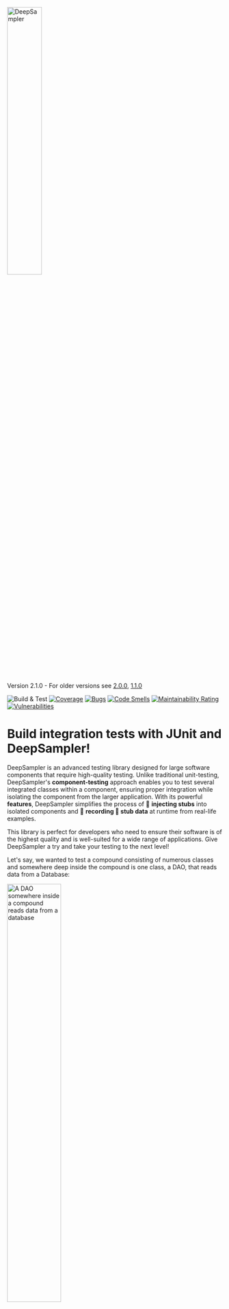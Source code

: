 <img src="/docs/assets/logo.svg?raw=true" alt="DeepSampler" width="40%"/>

Version 2.1.0 - For older versions see [2.0.0](https://github.com/ppi-ag/deep-sampler/tree/%F0%9F%93%9A-maintenance-v2.0.0), [1.1.0](https://github.com/ppi-ag/deep-sampler/tree/%F0%9F%93%9A-maintenance-v1.1.0)

![Build & Test](https://github.com/ppi-ag/deep-sampler/workflows/Build%20&%20Test/badge.svg) [![Coverage](https://sonarcloud.io/api/project_badges/measure?project=ppi-ag_deep-sampler&metric=coverage)](https://sonarcloud.io/dashboard?id=ppi-ag_deep-sampler) [![Bugs](https://sonarcloud.io/api/project_badges/measure?project=ppi-ag_deep-sampler&metric=bugs)](https://sonarcloud.io/dashboard?id=ppi-ag_deep-sampler) [![Code Smells](https://sonarcloud.io/api/project_badges/measure?project=ppi-ag_deep-sampler&metric=code_smells)](https://sonarcloud.io/dashboard?id=ppi-ag_deep-sampler) [![Maintainability Rating](https://sonarcloud.io/api/project_badges/measure?project=ppi-ag_deep-sampler&metric=sqale_rating)](https://sonarcloud.io/dashboard?id=ppi-ag_deep-sampler) [![Vulnerabilities](https://sonarcloud.io/api/project_badges/measure?project=ppi-ag_deep-sampler&metric=vulnerabilities)](https://sonarcloud.io/dashboard?id=ppi-ag_deep-sampler)

# Build integration tests with JUnit and DeepSampler!

DeepSampler is an advanced testing library designed for large software components that require high-quality testing. Unlike traditional unit-testing, DeepSampler's __component-testing__ approach enables you to test several integrated classes within a component, ensuring proper integration while isolating the component from the larger application. With its powerful __features__, DeepSampler simplifies the process of 💉 __injecting stubs__ into isolated components and 🎥 __recording 🧪 stub data__ at runtime from real-life examples. 

This library is perfect for developers who need to ensure their software is of the highest quality and is well-suited for a wide range of applications. Give DeepSampler a try and take your testing to the next level!

Let's say, we wanted to test a compound consisting of numerous classes and somewhere deep inside the compound is one class, a DAO, that reads 
data from a Database:

<img src="/docs/assets/deepsampler-demo-unsampled.png?raw=true" alt="A DAO somewhere inside a compound reads data from a database" width="50%"/>

We don't want to access the database during testing. So we mark the methods, that would access the db, as "stubbed" using DeepSampler. If we run the test with DeepSampler in recording-mode, every
call to the marked methods will be intercepted and all data, that was passed to it, or returned by it, is recorded. The recorded data, the __sample__, will be saved to 
a JSON-file.

<img src="/docs/assets/deepsampler-demo-recorder.png?raw=true" alt="All calls to the DAO get intercepted and parameters and return values are recorded" width="50%"/>

As a short appetizer, this is how we tell DeepSampler to attach a stub to the method `load()` in all instances of `MyDao`: 
```
@PrepareSampler
private MyDao myDaoSampler;
...
PersistentSample.of(myDaoSampler.load(Matchers.anyInt()));
```

If we repeat the test with DeepSampler switched to player-mode, the marked method will not be called anymore. Instead, 
a recorded sample from the JSON-file will be returned. 
If the method is called with particular parameters, DeepSampler looks for a sample, that has been recorded with the same 
parameters.

<img src="/docs/assets/deepsampler-demo-player.png?raw=true" alt="Only samples from the previous recording are returned by the stub" width="50%"/>

# 🎓 Examples
We have a second repo where we collect runnable examples with detailed explanations: [DeepSampler Examples 🚀](https://github.com/ppi-ag/deep-sampler-examples).

# Quickstart
The following tutorial demonstrates how to use DeepSampler with JUnit5 and Guice. 

## Installation
We use Maven to build the example. So, as a first step, we add the following dependencies to our pom.xml:

```
<dependency>
   <groupId>de.ppi</groupId>
   <artifactId>deepsampler-junit5</artifactId>
   <version>2.1.0</version>
   <scope>test</scope>
</dependency>

<dependency>
   <groupId>de.ppi</groupId>
   <artifactId>deepsampler-provider-guice</artifactId>
   <version>2.1.0</version>
   <scope>test</scope>
</dependency>

<dependency>
   <groupId>de.ppi</groupId>
   <artifactId>deepsampler-junit-json</artifactId>
   <version>2.1.0</version>
   <scope>test</scope>
</dependency>
```

## The Testee
Let's say, we have a `GreetingService` that would create greeting messages for particular persons. We know only the ID 
of the person we want to greet, so the `GreetingService` needs to lookup the person somewhere (e.g., DB). 
This is done by a 
`PersonService`, which provides a method `getName(personId)`. `getName()` in turn, would use a `PersonDAO` to 
load the `Person` from a Database.  

Now we want to write a test for `GreetingService` and we want `PersonService` to be a part of the tested compound,
so we cannot simply mock `PersonService`. Instead, we want to stub the `PersonDAO` in order to be independent of the
database. 
  
## JUnit Test
We begin by setting up a JUnit Test. In general this will be an ordinary JUnit Test, but we use the 
`DeepSamplerExtension` to activate the DeepSampler environment:

```
@ExtendWith(DeepSamplerExtension.class)
class GreetingServiceTest {
   ...
}
```

 🔎 __Note__ `DeepSamplerExtension` basically provides annotations as a means of convenience for most common
use cases. However, DeepSampler can be used without this extension and even outside of JUnit Tests.
(See [Define a Sampler by API](#define-a-sampler-by-api))

The actual stubbing is done by an aop-provider that uses - in this case - Guice aop. It is activated by passing
the `DeepSamplerModule` to guice. In real life we would most likely have a Guice module for the testee, and we would want
 to combine the testee's module with `DeepSamplerModule`, however for the sake of simplicity we use 
 `DeepSamplerModule` directly for now, when we tell Guice to inject members into our test class: 
```
@BeforeEach
void injectWithGuice() {
   Guice.createInjector(new DeepSamplerModule()).injectMembers(this);
}
```

### Define a stub
First we need a __Sampler__ which serves as a model, that describes which methods should be stubbed and what the
stub should do. The Sampler is an instance of the class, that we want to stub. We define the Sampler by
adding a property with the type of the stubbed class and add the annotation `PrepareSampler` to it:

```
@ExtendWith(DeepSamplerExtension.class)
class GreetingServiceTest {

   @PrepareSampler
   private PersonDao personDaoSampler;
   ...
}
```

Inside a concrete test method we would now use the Sampler to define a stub:
```
@Test
void greetingShouldBeGenerated() {
   Sample.of(personDaoSampler.loadPerson(1)).is(new Person("Sarek"));
   ...
}
```
This means, the method `PersonDao::loadPerson` will be stubbed. If `loadPerson` is called with the parameter
`1` the stub will return the __Sample__ `new Person("Sarek")`. Otherwise, the original method will be called.
The stub applies to all instances of `PersonDAO`, no matter where the instances occur. 
It will be active for the lifetime of the test method, so each test method can declare its own stubs. 

That's it, we can now call the testee and check the results as usual:

```
@Test
void greetingShouldBeGenerated() {
   Sample.of(personDaoSampler.loadPerson(1)).is(new Person("Sarek"));
                                                    👇
   assertEquals("Hello Sarek!", greetingService.createGreeting(1));
}
```

🔎 __Note__ Just to see that the stub is actually doing something, we could clear all stubs and repeat the
assertion. Now the original method is used again, and we get another return value:

```
void greetingShouldBeGenerated() {
   Sample.of(personDaoSampler.loadPerson(1)).is(new Person("Sarek"));

   assertEquals("Hello Sarek!", greetingService.createGreeting(1));
             👇
   Sampler.clear();
                          👇
   assertEquals("Hello Geordi La Forge!", greetingService.createGreeting(1));
}
```

### Define a Sampler by API
If you want to use DeepSampler outside of JUnit or don't want to use the annotations, it is possible to create a Sampler
using the API:
```
PersonDao personDaoSampler = Sampler.prepare(PersonDao.class);
```

## SamplerFixtures
Usually it will not be enough to write just one test for a particular compound like the `GreetingService`, so it
would be tedious to repeat the definition of stubs in each test case. To ease that, `SamplerFixtures` can be used to 
define reusable stubs. You can also think of a `SampleFixture` as a definition of a test compound, because the stubs
would isolate the compound from the environment in order to make it testable: 
```
public class GreetingServiceCompound implements SamplerFixture {
   @PrepareSampler
   private PersonDao personDaoSampler;

   @Override
   public void defineSamplers() {
      Sample.of(personDaoSampler.loadPerson(Matchers.anyInt())).is(new Person("Sarek"));
   }
}
```
Once we have such a `SamplerFixture`, we can bind it to a test case using the annotation `@UseSamplerFixture` like so:
```
@Test
@UseSamplerFixture(GreetingServiceCompound.class)
void greetingShouldBeGenerated() {
   ...
}
```
The stubs, that are defined by the `SamplerFixture`, are now active for the time the method runs. 

## Persistent Samples
For the sake of understandability, the tested compound in this example is fairly simple. However, DeepSampler was 
especially designed for complex compound tests with quite a lot of stubs which also might return extensive Samples. 
In these cases we would not want
to have big sets of test data (Samples) in JUnit Test classes, we would rather separate test data from test logic. And
possibly more important, we would not want to write such extensive Samples by hand. To ease this, DeepSampler 
can save and load Samples from JSON-files.

### Record a JSON-Sample
<img src="/docs/assets/deepsampler-demo-recorder.png?raw=true" alt="All calls to the DAO get intercepted and parameters and return values are recorded" width="25%" align="left"/>

In order to save Samples in a JSON-file, we __first__ need to define which methods should be stubbed and which methods should be recorded.
This is - again - done using `SamplerFixture`s. In contrast to the example above, we now need to define the Sampler slightly different:
```
     👇                                                              👇               👇
PersistentSample.of(personDaoSampler.loadPerson(PersistentMatchers.anyRecordedInt()))   ;
```

Persistent Samples are defined using `PersistentSample` and we don't need to define a concrete Sample using `is()` anymore, since this value
will be provided by the JSON-File. Additionally, we can now use special parameter matchers for persistent samples. These new matchers honor the fact, that
we now want to match any parameters that have been recorded, instead of explicitlty hard-coded parameter values.
__Second__ we need to tell DeepSampler to record all Data, that flows through the stubbed methods. This is simply done by adding the annotation
`@SaveSamples` to the test method. 

```
@Test
@SaveSamples
@UseSamplerFixture(GreetingServiceCompound.class)
void recordSamplesToJson() {
   greetingService.createGreeting(1);
}
```
When we run this test, the stubs will call the original methods and additionally record the parameters and return values
for each call. The recorded data is then saved to a JSON-file.

By default `@SaveSamples` saves the JSON-file in a folder corresponding to the package of the current test case. The 
filename is created using the class name, and the method name of the package. In this case we would get a file named
`./de/ppi/deepsampler/examples/helloworld/GreetingServiceTest_recordSamplesToJson.json`.

### Load a JSON-Sample

<img src="/docs/assets/deepsampler-demo-player.png?raw=true" alt="Only samples from the previous recording are returned by the stub" width="25%" align="left"/>

Finally, we can use a `SamplerFixture`, and a JSON-file to build a test case. A JSON-file can be loaded using the 
annotation `@LoadSamples`: 

```
@Test
@LoadSamples
@UseSamplerFixture(GreetingServiceCompound.class)
void loadSamplesFromJson() {
   assertEquals("Hello Sarek!", greetingService.createGreeting(1));
}
```
By default `LoadSamples` searches for the JSON-file on the filesystem. The file name is created using the 
full qualified class name, and the method name of the package. In this case DeepSampler would try to load a file named 
`./de/ppi/deepsampler/examples/helloworld/GreetingServiceTest_loadSamplesFromJson.json`.

## Scopes
DeepSampler is by default Thread-scoped. So Samples, that have been defined 
in one Thread, are available only in this particular Thread.

You can change the Scope using `Execution::setScope`. DeepSampler comes with two
predefined Scopes:
   * `ScopeType#THREAD`: Samples are Thread-exclusive, this is the default.
   * `ScopeType#SINGLETON`: The same Samples are available across the entire VM and all Threads share the same Samples.
  
🔎 __Note__ the Scope must be changed before any Samples have been defined.

The following line would make all Samples available across all Threads:
```
    Execution.setScope(ScopeType.SINGLETON);
```

## Authoring custom persistence extensions
The format, in which samplers are recorded, is by default JSON. However, you can change the format by writing your own 
persistence-module. Let's say we wanted to create a persistence layer that is capable of writing YAML. Then we would 
have to implement a model like this:
```mermaid
  graph TD;
      A["MyTest#myTestMethod()"]-- Annotated by -->B["@SaveYamlSamples"]
      B-- Annotated by -->C["@UseSourceManagerForSaving"];
      C-- creates -->D[YamlSourceManagerFactory];
      D-- configures -->E[YamlSourceManager]
      A-- records samples with -->E;
      E-- writes -->F["sample.yaml"];
```
   * `MyTest#myTestMethod()` is an example for a test-method that is supposed to record a sample-file in YAML-format 
      (or any other format, depending on your extension)
   * `@SaveYamlSamples` is a custom annotation that is used as a command to tell DeepSampler, that samples should be 
      recorded. This annotation may be named freely, and it may have all kinds of properties, that can be used by the 
      custom extension to configure the recording.
   * [@UseSourceManagerForSaving](deepsampler-junit/src/main/java/de/ppi/deepsampler/junit/UseSourceManagerForSaving.java) 
     is a meta-annotation that tells DeepSampler, that the annotated annotation is a command for saving samples.
   * `YamlSourceManagerFactory` is referenced by `@UseSourceManagerForsaving` and it is used to create and configure a 
     `SourceManager`. It implements the interface 
     [SourceManagerFactory](deepsampler-junit/src/main/java/de/ppi/deepsampler/junit/SourceManagerFactory.java). 
     The configuration should be done using custom annotations. There is a convenience-method that is able to load 
     annotations from various places, like the test-method itself, or a `SamplerFixture`: 
     [JUnitSamplerUtils#loadAnnotationFromTestOrSamplerFixture](deepsampler-junit/src/main/java/de/ppi/deepsampler/junit/JUnitSamplerUtils.java#L158) 
   * `YamlSourceManager` is the class that is finally able to write the YAML-file. It implements the interface 
      [SourceManager](deepsampler-persistence/src/main/java/de/ppi/deepsampler/persistence/api/SourceManager.java). This 
      class is probably the most complex class to implement, since it needs to translate the 
      [ExecutionInformation](deepsampler-core/src/main/java/de/ppi/deepsampler/core/model/ExecutionInformation.java) to 
      a persistable format. `ExecutionInformation`s contain all data that is collected during the execution of stubbed methods.

Loading samples is implemented very similar. The mentioned interfaces define methods for loading and saving samples. 
The annotation, that commands DeepSampler to load samples, is marked by the meta annotation 
[@UseSourceManagerForLoading](deepsampler-junit/src/main/java/de/ppi/deepsampler/junit/UseSourceManagerForLoading.java)

We recommend placing the extension in two modules:
   1. `persistence-module`: This module contains all code that is related to saving and loading samples independent of 
      JUnit. It should be possible to use the persistence without annotations or JUnit. 
      The [SourceManager](deepsampler-persistence/src/main/java/de/ppi/deepsampler/persistence/api/SourceManager.java)
      -implementation and all it's utilities belong to this module.
   2. `junit-configuration-modul`: A module that contains all code, that is necessary to use the `SourceManager` in 
      JUnit-tests together with annotation-based-configuration. The custom-annotations like `@SaveYamlSamples` and 
      the [SourceManagerFactory](deepsampler-junit/src/main/java/de/ppi/deepsampler/junit/SourceManagerFactory.java)
      -implementation belong to this module.
  

# License
DeepSampler is made available under the terms of the __MIT License__ (see [LICENSE.md](./LICENSE.md)).

Copyright 2022 PPI AG (Hamburg, Germany)


